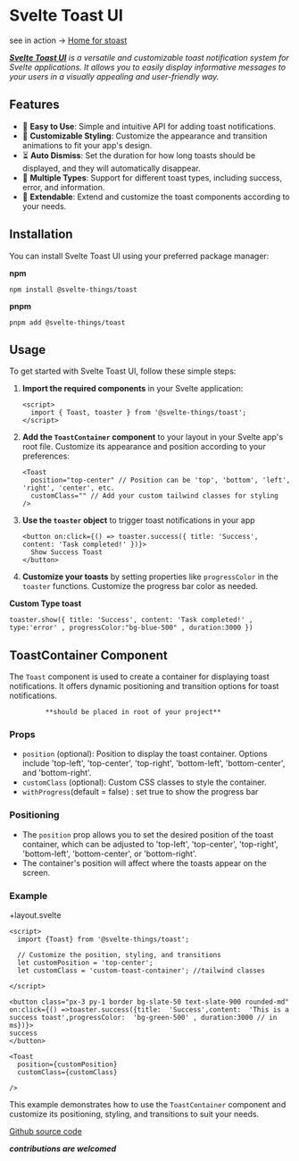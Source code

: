 # Svelte Toast UI

see in action -> [Home for stoast](https://stoast.vercel.app/)

_[**Svelte Toast UI**](https://github.com/itsarunkumar/svelte-toast) is a versatile and customizable toast notification system for Svelte applications. It allows you to easily display informative messages to your users in a visually appealing and user-friendly way._

## Features

- 🚀 **Easy to Use**: Simple and intuitive API for adding toast notifications.
- 🎨 **Customizable Styling**: Customize the appearance and transition animations to fit your app's design.
- ⏳ **Auto Dismiss**: Set the duration for how long toasts should be displayed, and they will automatically disappear.
- 🌈 **Multiple Types**: Support for different toast types, including success, error, and information.
- 🧩 **Extendable**: Extend and customize the toast components according to your needs.

## Installation

You can install Svelte Toast UI using your preferred package manager:

**npm**

```
npm install @svelte-things/toast
```

**pnpm**

```
pnpm add @svelte-things/toast
```

## Usage

To get started with Svelte Toast UI, follow these simple steps:

1.  **Import the required components** in your Svelte application:

    ```
    <script>
      import { Toast, toaster } from '@svelte-things/toast';
    </script>
    ```

2.  **Add the `ToastContainer` component** to your layout in your Svelte app's root file. Customize its appearance and position according to your preferences:

    ```
    <Toast
      position="top-center" // Position can be 'top', 'bottom', 'left', 'right', 'center', etc.
      customClass="" // Add your custom tailwind classes for styling
    />
    ```

3.  **Use the `toaster` object** to trigger toast notifications in your app
    ```
    <button on:click={() => toaster.success({ title: 'Success', content: 'Task completed!' })}>
      Show Success Toast
    </button>
    ```
4.  **Customize your toasts** by setting properties like `progressColor` in the `toaster` functions. Customize the progress bar color as needed.

**Custom Type toast**

```
toaster.show({ title: 'Success', content: 'Task completed!' , type:'error' , progressColor:"bg-blue-500" , duration:3000 })
```

## ToastContainer Component

The `Toast` component is used to create a container for displaying toast notifications. It offers dynamic positioning and transition options for toast notifications.

             **should be placed in root of your project**

### Props

- `position` (optional): Position to display the toast container. Options include 'top-left', 'top-center', 'top-right', 'bottom-left', 'bottom-center', and 'bottom-right'.
- `customClass` (optional): Custom CSS classes to style the container.
- `withProgress`(default = false) : set true to show the progress bar

### Positioning

- The `position` prop allows you to set the desired position of the toast container, which can be adjusted to 'top-left', 'top-center', 'top-right', 'bottom-left', 'bottom-center', or 'bottom-right'.
- The container's position will affect where the toasts appear on the screen.

### Example

+layout.svelte

```
<script>
  import {Toast} from '@svelte-things/toast';

  // Customize the position, styling, and transitions
  let customPosition = 'top-center';
  let customClass = 'custom-toast-container'; //tailwind classes

</script>

<button class="px-3 py-1 border bg-slate-50 text-slate-900 rounded-md" on:click={() =>toaster.success({title:  'Success',content:  'This is a success toast',progressColor:  'bg-green-500' , duration:3000 // in ms})}>
success
</button>

<Toast
  position={customPosition}
  customClass={customClass}

/>
```

This example demonstrates how to use the `ToastContainer` component and customize its positioning, styling, and transitions to suit your needs.

[Github source code](https://github.com/itsarunkumar/svelte-toast)

**_contributions are welcomed_**
